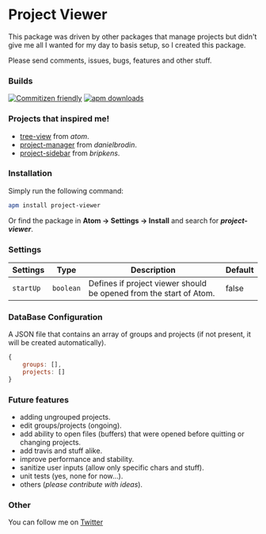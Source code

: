 # Project Viewer

This package was driven by other packages that manage projects but didn't give me all I wanted for my day to basis setup, so I created this package.

Please send comments, issues, bugs, features and other stuff.

### Builds

[![Commitizen friendly](https://img.shields.io/badge/commitizen-friendly-brightgreen.svg?style=flat-square)](http://commitizen.github.io/cz-cli/)
[![apm downloads](https://img.shields.io/apm/v/project-viewer.svg?style=flat-square)](http://commitizen.github.io/cz-cli/)

### Projects that inspired me! <a id="inspired"></a>

* [tree-view](https://atom.io/packages/tree-view) from *atom*.
* [project-manager](https://atom.io/packages/project-manager) from *danielbrodin*.
* [project-sidebar](https://atom.io/packages/project-sidebar) from *bripkens*.

### Installation <a id="installation"></a>

Simply run the following command:
```sh
apm install project-viewer
```
Or find the package in **Atom → Settings → Install** and search for ***project-viewer***.

### Settings <a id="inspired"></a>

Settings  | Type      | Description                                                        | Default
----------|-----------|--------------------------------------------------------------------|--------
`startUp` | `boolean` | Defines if project viewer should be opened from the start of Atom. | false

### DataBase Configuration <a id="database-configuration"></a>

A JSON file that contains an array of groups and projects (if not present, it will be created automatically).

```js
{
    groups: [],
    projects: []
}
```

### Future features <a id="future-features"></a>
* adding ungrouped projects.
* edit groups/projects (ongoing).
* add ability to open files (buffers) that were opened before quitting or changing projects.
* add travis and stuff alike.
* improve performance and stability.
* sanitize user inputs (allow only specific chars and stuff).
* unit tests (yes, none for now...).
* others (*please contribute with ideas*).

### Other <a id="other"></a>
You can follow me on [Twitter](https://twitter.com/jccguimaraes)
